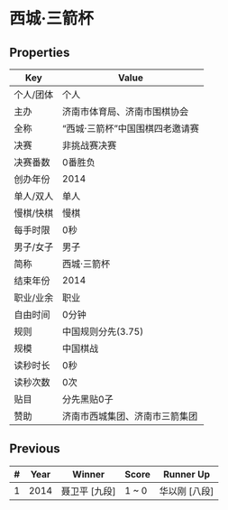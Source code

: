 # 西城·三箭杯

## Properties

| Key | Value |
| --- | ----- |
| 个人/团体 | 个人 |
| 主办 | 济南市体育局、济南市围棋协会 |
| 全称 | “西城·三箭杯”中国围棋四老邀请赛 |
| 决赛 | 非挑战赛决赛 |
| 决赛番数 | 0番胜负 |
| 创办年份 | 2014 |
| 单人/双人 | 单人 |
| 慢棋/快棋 | 慢棋 |
| 每手时限 | 0秒 |
| 男子/女子 | 男子 |
| 简称 | 西城·三箭杯 |
| 结束年份 | 2014 |
| 职业/业余 | 职业 |
| 自由时间 | 0分钟 |
| 规则 | 中国规则分先(3.75) |
| 规模 | 中国棋战 |
| 读秒时长 | 0秒 |
| 读秒次数 | 0次 |
| 贴目 | 分先黑贴0子 |
| 赞助 | 济南市西城集团、济南市三箭集团 |

## Previous

| # | Year | Winner | Score | Runner Up |
| --- | --- | --- | --- | --- |
| 1 | 2014 | 聂卫平 [九段] | 1 ~ 0 | 华以刚 [八段] |

